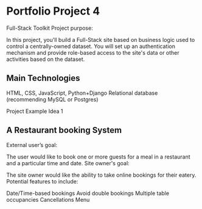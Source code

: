 # Portfolio Project 4
Full-Stack Toolkit
Project purpose:

In this project, you'll build a Full-Stack site based on business logic used to control a centrally-owned dataset. You will set up an authentication mechanism and provide role-based access to the site's data or other activities based on the dataset.

## Main Technologies
HTML, CSS, JavaScript, Python+Django
Relational database (recommending MySQL or Postgres)

Project Example Idea 1
## A Restaurant booking System
External user’s goal:

The user would like to book one or more guests for a meal in a restaurant and a particular time and date.
Site owner's goal:

The site owner would like the ability to take online bookings for their eatery.
Potential features to include:

Date/Time-based bookings
Avoid double bookings
Multiple table occupancies
Cancellations
Menu
